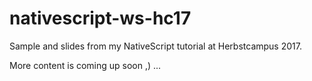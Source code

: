 # nativescript-ws-hc17
Sample and slides from my NativeScript tutorial at Herbstcampus 2017.

More content is coming up soon ,) ...
